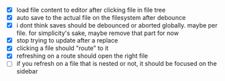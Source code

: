 - [x] load file content to editor after clicking file in file tree
- [x] auto save to the actual file on the filesystem after debounce
- [x] i dont think saves should be debounced or aborted globally. maybe per file. for simplicity's sake, maybe remove that part for now
- [x] stop trying to update after a replace
- [x] clicking a file should "route" to it
- [x] refreshing on a route should open the right file
- [ ] if you refresh on a file that is nested or not, it should be focused on the sidebar